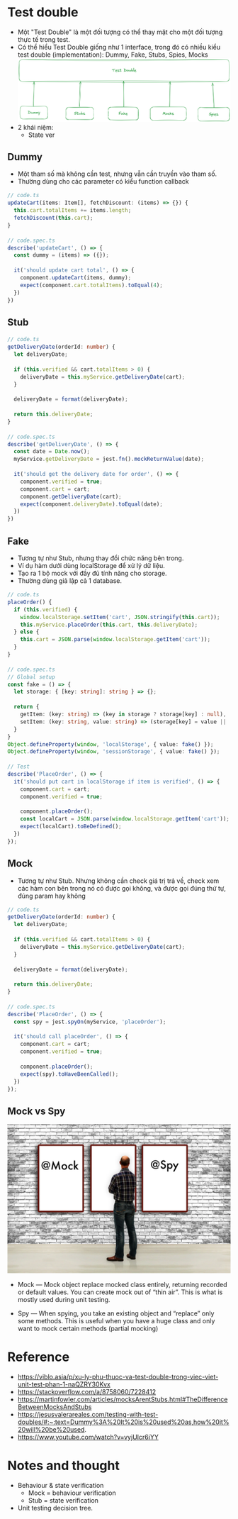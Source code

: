 # Test double

- Một "Test Double" là một đối tượng có thể thay mặt cho một đối tượng thực tế trong test.
- Có thể hiểu Test Double giống như 1 interface, trong đó có nhiều kiểu test double (implementation): Dummy, Fake, Stubs, Spies, Mocks
  ![test double](images/04-06-unit-test-test-doubles.png)
- 2 khái niệm:
  - State ver

## Dummy

- Một tham số mà không cần test, nhưng vẫn cần truyền vào tham số.
- Thường dùng cho các parameter có kiểu function callback

```typescript
// code.ts
updateCart(items: Item[], fetchDiscount: (items) => {}) {
  this.cart.totalItems += items.length;
  fetchDiscount(this.cart);
}

// code.spec.ts
describe('updateCart', () => {
  const dummy = (items) => ({});

  it('should update cart total', () => {
    component.updateCart(items, dummy);
    expect(component.cart.totalItems).toEqual(4);
  })
})
```

## Stub

```typescript
// code.ts
getDeliveryDate(orderId: number) {
  let deliveryDate;

  if (this.verified && cart.totalItems > 0) {
    deliveryDate = this.myService.getDeliveryDate(cart);
  }

  deliveryDate = format(deliveryDate);

  return this.deliveryDate;
}

// code.spec.ts
describe('getDeliveryDate', () => {
  const date = Date.now();
  myService.getDeliveryDate = jest.fn().mockReturnValue(date);

  it('should get the delivery date for order', () => {
    component.verified = true;
    component.cart = cart;
    component.getDeliveryDate(cart);
    expect(component.deliveryDate).toEqual(date);
  })
})
```

## Fake

- Tương tự như Stub, nhưng thay đổi chức năng bên trong.
- Ví dụ hàm dưới dùng localStorage để xử lý dữ liệu.
- Tạo ra 1 bộ mock với đầy đủ tính năng cho storage.
- Thường dùng giả lập cả 1 database.

```typescript
// code.ts
placeOrder() {
  if (this.verified) {
    window.localStorage.setItem('cart', JSON.stringify(this.cart));
    this.myService.placeOrder(this.cart, this.deliveryDate);
  } else {
    this.cart = JSON.parse(window.localStorage.getItem('cart'));
  }
}

// code.spec.ts
// Global setup
const fake = () => {
  let storage: { [key: string]: string } => {};

  return {
    getItem: (key: string) => (key in storage ? storage[key] : null),
    setItem: (key: string, value: string) => (storage[key] = value || ''),
  }
}
Object.defineProperty(window, 'localStorage', { value: fake() });
Object.defineProperty(window, 'sessionStorage', { value: fake() });

// Test
describe('PlaceOrder', () => {
  it('should put cart in localStorage if item is verified', () => {
    component.cart = cart;
    component.verified = true;

    component.placeOrder();
    const localCart = JSON.parse(window.localStorage.getItem('cart'));
    expect(localCart).toBeDefined();
  })
});
```

## Mock
- Tương tự như Stub. Nhưng không cần check giá trị trả về, check xem các hàm con bên trong nó có được gọi không, và được gọi đúng thứ tự, đúng param hay không

```typescript
// code.ts
getDeliveryDate(orderId: number) {
  let deliveryDate;

  if (this.verified && cart.totalItems > 0) {
    deliveryDate = this.myService.getDeliveryDate(cart);
  }

  deliveryDate = format(deliveryDate);

  return this.deliveryDate;
}

// code.spec.ts
describe('PlaceOrder', () => {
  const spy = jest.spyOn(myService, 'placeOrder');

  it('should call placeOrder', () => {
    component.cart = cart;
    component.verified = true;

    component.placeOrder();
    expect(spy).toHaveBeenCalled();
  })
});
```

## Mock vs Spy
![mock and spy](images/mock-vs-spy.webp)
- Mock — Mock object replace mocked class entirely, returning recorded or default values. You can create mock out of “thin air”. This is what is mostly used during unit testing.

- Spy — When spying, you take an existing object and “replace” only some methods. This is useful when you have a huge class and only want to mock certain methods (partial mocking)

# Reference

- https://viblo.asia/p/xu-ly-phu-thuoc-va-test-double-trong-viec-viet-unit-test-phan-1-naQZRY30Kvx
- https://stackoverflow.com/a/8758060/7228412
- https://martinfowler.com/articles/mocksArentStubs.html#TheDifferenceBetweenMocksAndStubs
- https://jesusvalerareales.com/testing-with-test-doubles/#:~:text=Dummy%3A%20It%20is%20used%20as,how%20it%20will%20be%20used.
- https://www.youtube.com/watch?v=vyjUIcr6iYY

# Notes and thought

- Behaviour & state verification
  - Mock = behaviour verification
  - Stub = state verification
- Unit testing decision tree.
